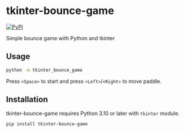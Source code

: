 # tkinter-bounce-game

[![PyPI](https://img.shields.io/pypi/v/tkinter-bounce-game?color=blue)](https://pypi.org/project/tkinter-bounce-game/)

Simple bounce game with Python and tkinter

## Usage

```sh
python -m tkinter_bounce_game
```

Press `<Space>` to start and press `<Left>`/`<Right>` to move paddle.

## Installation

tkinter-bounce-game requires Python 3.10 or later with `tkinter` module.

```sh
pip install tkinter-bounce-game
```
